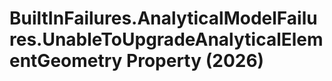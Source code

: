 # BuiltInFailures.AnalyticalModelFailures.UnableToUpgradeAnalyticalElementGeometry Property (2026)

﻿